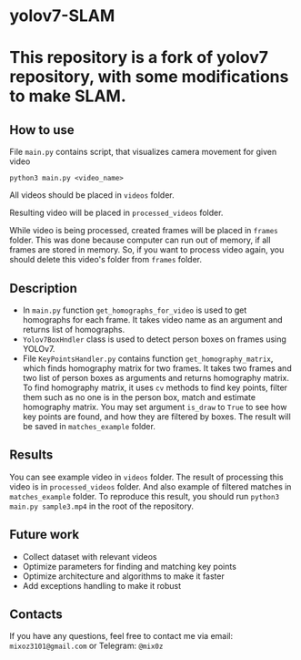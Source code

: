 # yolov7-SLAM 
# This repository is a fork of yolov7 repository, with some modifications to make SLAM.

## How to use

File `main.py` contains script, that visualizes camera movement for given video
```
python3 main.py <video_name>
```
All videos should be placed in `videos` folder.

Resulting video will be placed in `processed_videos` folder.

While video is being processed, created frames will be placed in `frames` folder.
This was done because computer can run out of memory, if all frames are stored in memory.
So, if you want to process video again, you should delete this video's folder from `frames` folder.

## Description

* In `main.py` function `get_homographs_for_video` is used to get homographs for each frame. It takes video name as an argument and returns list of homographs.
* `Yolov7BoxHndler` class is used to detect person boxes on frames using  YOLOv7.
* File `KeyPointsHandler.py` contains function `get_homography_matrix`, which finds homography matrix for two frames. It takes two frames and two list of person boxes as arguments and returns homography matrix.
To find homography matrix, it uses `cv` methods to find key points, filter them such as no one is in the person box, match and estimate homography matrix.
You may set argument `is_draw` to `True` to see how key points are found, and how they are filtered by boxes. The result will be saved in `matches_example` folder.

## Results

You can see example video in `videos` folder. 
The result of processing this video is in `processed_videos` folder.
And also example of filtered matches in `matches_example` folder.
To reproduce this result, you should run `python3 main.py sample3.mp4` in the root of the repository.

## Future work

* Collect dataset with relevant videos
* Optimize parameters for finding and matching key points
* Optimize architecture and algorithms to make it faster
* Add exceptions handling to make it robust

## Contacts

If you have any questions, feel free to contact me via email: `mixoz3101@gmail.com`
or Telegram: `@mix0z`